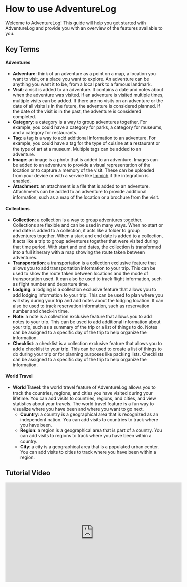 # How to use AdventureLog

Welcome to AdventureLog! This guide will help you get started with AdventureLog and provide you with an overview of the features available to you.

## Key Terms

#### Adventures

- **Adventure**: think of an adventure as a point on a map, a location you want to visit, or a place you want to explore. An adventure can be anything you want it to be, from a local park to a famous landmark.
- **Visit**: a visit is added to an adventure. It contains a date and notes about when the adventure was visited. If an adventure is visited multiple times, multiple visits can be added. If there are no visits on an adventure or the date of all visits is in the future, the adventure is considered planned. If the date of the visit is in the past, the adventure is considered completed.
- **Category**: a category is a way to group adventures together. For example, you could have a category for parks, a category for museums, and a category for restaurants.
- **Tag**: a tag is a way to add additional information to an adventure. For example, you could have a tag for the type of cuisine at a restaurant or the type of art at a museum. Multiple tags can be added to an adventure.
- **Image**: an image is a photo that is added to an adventure. Images can be added to an adventure to provide a visual representation of the location or to capture a memory of the visit. These can be uploaded from your device or with a service like [Immich](/docs/configuration/immich_integration) if the integration is enabled.
- **Attachment**: an attachment is a file that is added to an adventure. Attachments can be added to an adventure to provide additional information, such as a map of the location or a brochure from the visit.

#### Collections

- **Collection**: a collection is a way to group adventures together. Collections are flexible and can be used in many ways. When no start or end date is added to a collection, it acts like a folder to group adventures together. When a start and end date is added to a collection, it acts like a trip to group adventures together that were visited during that time period. With start and end dates, the collection is transformed into a full itinerary with a map showing the route taken between adventures.
- **Transportation**: a transportation is a collection exclusive feature that allows you to add transportation information to your trip. This can be used to show the route taken between locations and the mode of transportation used. It can also be used to track flight information, such as flight number and departure time.
- **Lodging**: a lodging is a collection exclusive feature that allows you to add lodging information to your trip. This can be used to plan where you will stay during your trip and add notes about the lodging location. It can also be used to track reservation information, such as reservation number and check-in time.
- **Note**: a note is a collection exclusive feature that allows you to add notes to your trip. This can be used to add additional information about your trip, such as a summary of the trip or a list of things to do. Notes can be assigned to a specific day of the trip to help organize the information.
- **Checklist**: a checklist is a collection exclusive feature that allows you to add a checklist to your trip. This can be used to create a list of things to do during your trip or for planning purposes like packing lists. Checklists can be assigned to a specific day of the trip to help organize the information.

#### World Travel

- **World Travel**: the world travel feature of AdventureLog allows you to track the countries, regions, and cities you have visited during your lifetime. You can add visits to countries, regions, and cities, and view statistics about your travels. The world travel feature is a fun way to visualize where you have been and where you want to go next.
  - **Country**: a country is a geographical area that is recognized as an independent nation. You can add visits to countries to track where you have been.
  - **Region**: a region is a geographical area that is part of a country. You can add visits to regions to track where you have been within a country.
  - **City**: a city is a geographical area that is a populated urban center. You can add visits to cities to track where you have been within a region.

## Tutorial Video

<iframe width="560" height="315" src="https://www.youtube.com/embed/4Y2LvxG3xn4" title="YouTube video player" frameborder="0" allow="accelerometer; autoplay; clipboard-write; encrypted-media; gyroscope; picture-in-picture" allowfullscreen></iframe>
